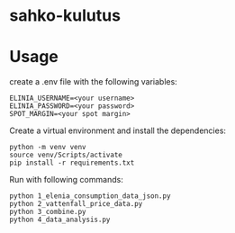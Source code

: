 # sahko-kulutus

# Usage

create a .env file with the following variables:

```
ELINIA_USERNAME=<your username>
ELINIA_PASSWORD=<your password>
SPOT_MARGIN=<your spot margin>
```

Create a virtual environment and install the dependencies:

```
python -m venv venv
source venv/Scripts/activate
pip install -r requirements.txt
```

Run with following commands:

```
python 1_elenia_consumption_data_json.py
python 2_vattenfall_price_data.py
python 3_combine.py
python 4_data_analysis.py
```

